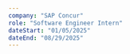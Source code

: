 ```yaml
---
company: "SAP Concur"
role: "Software Engineer Intern"
dateStart: "01/05/2025"
dateEnd: "08/29/2025"
---
```


